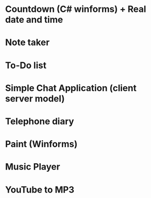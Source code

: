 # Countdown (C# winforms) + Real date and time
# Note taker
# To-Do list

# Simple Chat Application (client server model)
# Telephone diary

# Paint (Winforms)
# Music Player
# YouTube to MP3
